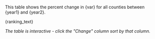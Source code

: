 This table shows the percent change in {var} for all counties between {year1} and {year2}.

{ranking_text}

*The table is interactive - click the "Change" column sort by that column.*